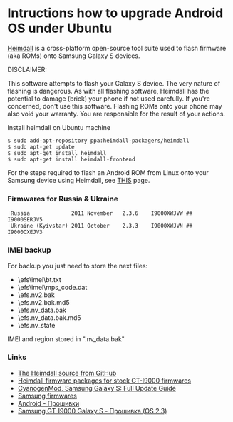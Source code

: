 # Intructions how to upgrade Android OS under Ubuntu

[Heimdall](http://www.glassechidna.com.au/products/heimdall/) is a cross-platform open-source tool suite used to flash firmware (aka ROMs) onto Samsung Galaxy S devices. 

DISCLAIMER:

This software attempts to flash your Galaxy S device. The very nature of
flashing is dangerous. As with all flashing software, Heimdall has the
potential to damage (brick) your phone if not used carefully. If you're
concerned, don't use this software. Flashing ROMs onto your phone may also
void your warranty. You are responsible for the result of your actions.

Install heimdall on Ubuntu machine
```
$ sudo add-apt-repository ppa:heimdall-packagers/heimdall
$ sudo apt-get update
$ sudo apt-get install heimdall
$ sudo apt-get install heimdall-frontend 
```

For the steps required to flash an Android ROM from Linux onto your Samsung device using Heimdall, see [THIS](https://github.com/Benjamin-Dobell/Heimdall/tree/master/Linux) page.

### Firmwares for Russia & Ukraine
```
 Russia	            2011 November	2.3.6	 I9000XWJVW ##	I9000SERJV5
 Ukraine (Kyivstar)	2011 October	2.3.3	 I9000XWJVN ##	I9000OXEJV3
```

### IMEI backup

For backup you just need to store the next files:

 - \efs\imei\bt.txt
 - \efs\imei\mps_code.dat
 - \efs\.nv2.bak
 - \efs\.nv2.bak.md5
 - \efs\.nv_data.bak
 - \efs\.nv_data.bak.md5
 - \efs\.nv_state

IMEI and region stored in ".nv_data.bak"

### Links

 - [The Heimdall source from GitHub](https://github.com/Benjamin-Dobell/Heimdall)
 - [Heimdall firmware packages for stock GT-I9000 firmwares](http://forum.xda-developers.com/showthread.php?t=1196179)
 - [CyanogenMod, Samsung Galaxy S: Full Update Guide](http://wiki.cyanogenmod.com/wiki/Samsung_Galaxy_S:_Full_Update_Guide)
 - [Samsung firmwares](http://www.sammobile.com/)
 - [Android - Прошивки](http://4pda.ru/forum/index.php?showforum=268)
 - [Samsung GT-I9000 Galaxy S - Прошивка (OS 2.3)](http://4pda.ru/forum/index.php?showtopic=222559)
 
 
